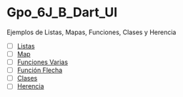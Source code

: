 # Gpo_6J_B_Dart_UI
Ejemplos de Listas, Mapas, Funciones, Clases y Herencia

- [ ] [Listas](https://dartpad.dartlang.org/)
- [ ] [Map](https://dartpad.dartlang.org/)
- [ ] [Funciones Varias](https://dartpad.dartlang.org/)
- [ ] [Función Flecha](https://dartpad.dartlang.org/)
- [ ] [Clases](https://dartpad.dartlang.org/)
- [ ] [Herencia](https://dartpad.dartlang.org/)
